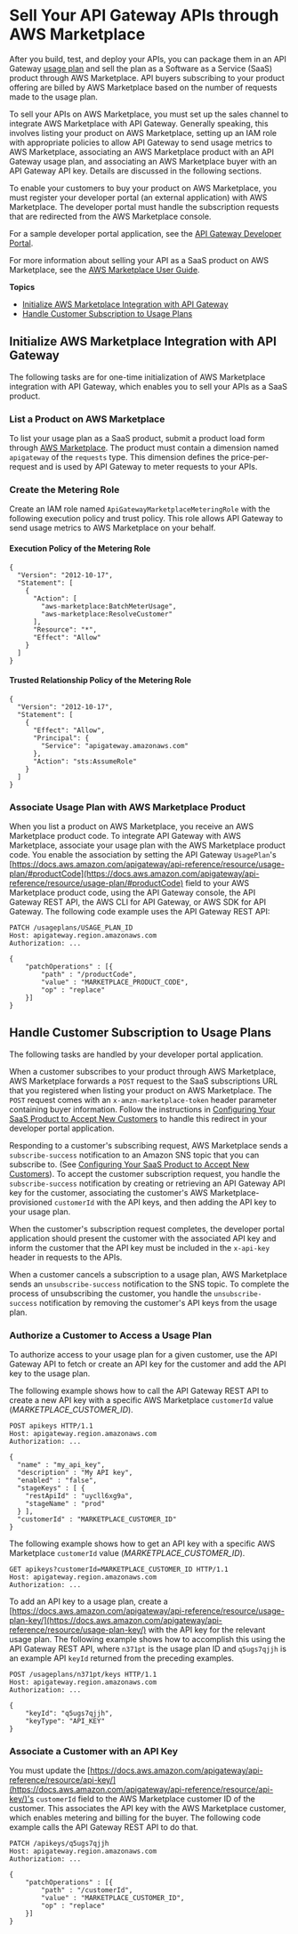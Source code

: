 # Sell Your API Gateway APIs through AWS Marketplace<a name="sell-api-as-saas-on-aws-marketplace"></a>

After you build, test, and deploy your APIs, you can package them in an API Gateway [usage plan](api-gateway-api-usage-plans.md) and sell the plan as a Software as a Service \(SaaS\) product through AWS Marketplace\. API buyers subscribing to your product offering are billed by AWS Marketplace based on the number of requests made to the usage plan\.

To sell your APIs on AWS Marketplace, you must set up the sales channel to integrate AWS Marketplace with API Gateway\. Generally speaking, this involves listing your product on AWS Marketplace, setting up an IAM role with appropriate policies to allow API Gateway to send usage metrics to AWS Marketplace, associating an AWS Marketplace product with an API Gateway usage plan, and associating an AWS Marketplace buyer with an API Gateway API key\. Details are discussed in the following sections\.

To enable your customers to buy your product on AWS Marketplace, you must register your developer portal \(an external application\) with AWS Marketplace\. The developer portal must handle the subscription requests that are redirected from the AWS Marketplace console\.

For a sample developer portal application, see the [API Gateway Developer Portal](https://github.com/awslabs/aws-api-gateway-developer-portal)\.

For more information about selling your API as a SaaS product on AWS Marketplace, see the [AWS Marketplace User Guide](https://docs.aws.amazon.com/marketplace/latest/userguide/)\.

**Topics**
+ [Initialize AWS Marketplace Integration with API Gateway](#sell-api-as-saas-on-aws-marketplace-inital-setup)
+ [Handle Customer Subscription to Usage Plans](#sell-api-as-saas-on-aws-marketplace-subscription-unsubscription)

## Initialize AWS Marketplace Integration with API Gateway<a name="sell-api-as-saas-on-aws-marketplace-inital-setup"></a>

The following tasks are for one\-time initialization of AWS Marketplace integration with API Gateway, which enables you to sell your APIs as a SaaS product\.

### List a Product on AWS Marketplace<a name="sell-api-as-saas-on-aws-marketplace-inital-setup-list-product"></a>

To list your usage plan as a SaaS product, submit a product load form through [AWS Marketplace](https://aws.amazon.com/marketplace/management/tour/)\. The product must contain a dimension named `apigateway` of the `requests` type\. This dimension defines the price\-per\-request and is used by API Gateway to meter requests to your APIs\.

### Create the Metering Role<a name="sell-api-as-saas-on-aws-marketplace-inital-setup-create-metering-role"></a>

Create an IAM role named `ApiGatewayMarketplaceMeteringRole` with the following execution policy and trust policy\. This role allows API Gateway to send usage metrics to AWS Marketplace on your behalf\.

#### Execution Policy of the Metering Role<a name="sell-api-as-saas-on-aws-marketplace-inital-setup-create-metering-role-execution-policy"></a>

```
{
  "Version": "2012-10-17",
  "Statement": [
    {
      "Action": [
        "aws-marketplace:BatchMeterUsage",
        "aws-marketplace:ResolveCustomer"
      ],
      "Resource": "*",
      "Effect": "Allow"
    }
  ]
}
```

#### Trusted Relationship Policy of the Metering Role<a name="sell-api-as-saas-on-aws-marketplace-inital-setup-create-metering-role-trusted-policy"></a>

```
{
  "Version": "2012-10-17",
  "Statement": [
    {
      "Effect": "Allow",
      "Principal": {
        "Service": "apigateway.amazonaws.com"
      },
      "Action": "sts:AssumeRole"
    }
  ]
}
```

### Associate Usage Plan with AWS Marketplace Product<a name="sell-api-as-saas-on-aws-marketplace-associate-usage-plan-with-saas-product"></a>

When you list a product on AWS Marketplace, you receive an AWS Marketplace product code\. To integrate API Gateway with AWS Marketplace, associate your usage plan with the AWS Marketplace product code\. You enable the association by setting the API Gateway `UsagePlan`'s [https://docs.aws.amazon.com/apigateway/api-reference/resource/usage-plan/#productCode](https://docs.aws.amazon.com/apigateway/api-reference/resource/usage-plan/#productCode) field to your AWS Marketplace product code, using the API Gateway console, the API Gateway REST API, the AWS CLI for API Gateway, or AWS SDK for API Gateway\. The following code example uses the API Gateway REST API:

```
PATCH /usageplans/USAGE_PLAN_ID
Host: apigateway.region.amazonaws.com
Authorization: ...

{
    "patchOperations" : [{
        "path" : "/productCode",
        "value" : "MARKETPLACE_PRODUCT_CODE",
        "op" : "replace"
    }]
}
```

## Handle Customer Subscription to Usage Plans<a name="sell-api-as-saas-on-aws-marketplace-subscription-unsubscription"></a>

The following tasks are handled by your developer portal application\.

When a customer subscribes to your product through AWS Marketplace, AWS Marketplace forwards a `POST` request to the SaaS subscriptions URL  that you registered when listing your product on AWS Marketplace\. The `POST` request comes with an `x-amzn-marketplace-token` header parameter containing buyer information\. Follow the instructions in [Configuring Your SaaS Product to Accept New Customers](https://docs.aws.amazon.com/marketplace/latest/userguide/configuring-your-saas-application-to-accept-new-customers.html#in-your-application) to handle this redirect in your developer portal application\.

Responding to a customer's subscribing request, AWS Marketplace sends a `subscribe-success` notification to an Amazon SNS topic that you can subscribe to\. \(See [Configuring Your SaaS Product to Accept New Customers](https://docs.aws.amazon.com/marketplace/latest/userguide/configuring-your-saas-application-to-accept-new-customers.html#in-your-application)\)\. To accept the customer subscription request, you handle the `subscribe-success` notification by creating or retrieving an API Gateway API key for the customer, associating the customer's AWS Marketplace\-provisioned `customerId` with the API keys, and then adding the API key to your usage plan\.

When the customer's subscription request completes, the developer portal application should present the customer with the associated API key and inform the customer that the API key must be included in the `x-api-key` header in requests to the APIs\.

When a customer cancels a subscription to a usage plan, AWS Marketplace sends an `unsubscribe-success` notification to the SNS topic\. To complete the process of unsubscribing the customer, you handle the `unsubscribe-success` notification by removing the customer's API keys from the usage plan\.

### Authorize a Customer to Access a Usage Plan<a name="sell-api-as-saas-on-aws-marketplace-subscription-unsubscription-authorize-access-to-usage-plan"></a>

To authorize access to your usage plan for a given customer, use the API Gateway API to fetch or create an API key for the customer and add the API key to the usage plan\. 

The following example shows how to call the API Gateway REST API to create a new API key with a specific AWS Marketplace `customerId` value \(*MARKETPLACE\_CUSTOMER\_ID*\)\.

```
POST apikeys HTTP/1.1
Host: apigateway.region.amazonaws.com
Authorization: ...

{
  "name" : "my_api_key",
  "description" : "My API key",
  "enabled" : "false",
  "stageKeys" : [ {
    "restApiId" : "uycll6xg9a",
    "stageName" : "prod"
  } ],
  "customerId" : "MARKETPLACE_CUSTOMER_ID"
}
```

The following example shows how to get an API key with a specific AWS Marketplace `customerId` value \(*MARKETPLACE\_CUSTOMER\_ID*\)\.

```
GET apikeys?customerId=MARKETPLACE_CUSTOMER_ID HTTP/1.1
Host: apigateway.region.amazonaws.com
Authorization: ...
```

To add an API key to a usage plan, create a [https://docs.aws.amazon.com/apigateway/api-reference/resource/usage-plan-key/](https://docs.aws.amazon.com/apigateway/api-reference/resource/usage-plan-key/) with the API key for the relevant usage plan\. The following example shows how to accomplish this using the API Gateway REST API, where `n371pt` is the usage plan ID and `q5ugs7qjjh` is an example API `keyId` returned from the preceding examples\.

```
POST /usageplans/n371pt/keys HTTP/1.1
Host: apigateway.region.amazonaws.com
Authorization: ...

{
    "keyId": "q5ugs7qjjh",
    "keyType": "API_KEY"
}
```

### Associate a Customer with an API Key<a name="sell-api-as-saas-on-aws-marketplace-subscription-unsubscription-associate-marketplace"></a>

You must update the [https://docs.aws.amazon.com/apigateway/api-reference/resource/api-key/](https://docs.aws.amazon.com/apigateway/api-reference/resource/api-key/)'s `customerId` field to the AWS Marketplace customer ID of the customer\. This associates the API key with the AWS Marketplace customer, which enables metering and billing for the buyer\. The following code example calls the API Gateway REST API to do that\.

```
PATCH /apikeys/q5ugs7qjjh
Host: apigateway.region.amazonaws.com
Authorization: ...
        
{
    "patchOperations" : [{
        "path" : "/customerId",
        "value" : "MARKETPLACE_CUSTOMER_ID",
        "op" : "replace"
    }]
}
```